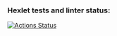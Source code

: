 ### Hexlet tests and linter status:
[![Actions Status](https://github.com/wassermanum/java-project-78/workflows/hexlet-check/badge.svg)](https://github.com/wassermanum/java-project-78/actions)